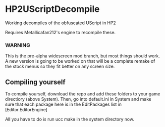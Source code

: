 # HP2UScriptDecompile
Working decompiles of the obfuscated UScript in HP2

Requires Metallicafan212's engine to recompile these.

### WARNING
This is the pre-alpha widescreen mod branch, but most things should work.
A new version is going to be worked on that will be a complete remake of the stock menus so they fit better on any screen size.

## Compiling yourself
To compile yourself, download the repo and add these folders to your game directiory (above System).
Then, go into default.ini in System and make sure that each package here is in the EditPackages list in [Editor.EditorEngine]

All you have to do is run ucc make in the system directory now.
